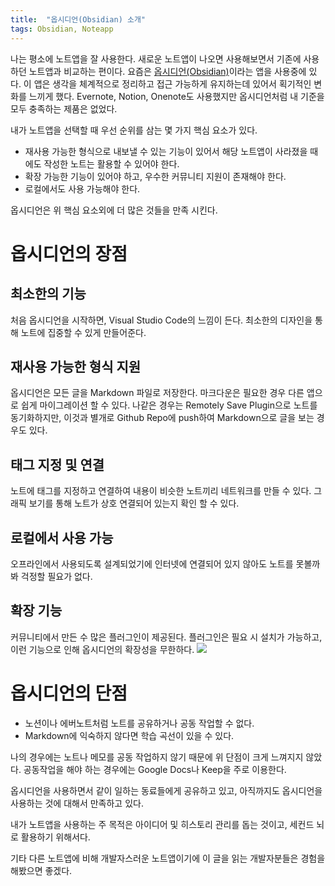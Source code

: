 ```yaml
---
title:  "옵시디언(Obsidian) 소개"
tags: Obsidian, Noteapp
---
```


나는 평소에 노트앱을 잘 사용한다. 새로운 노트앱이 나오면 사용해보면서 기존에 사용하던 노트앱과 비교하는 편이다. 요즘은 [옵시디언(Obsidian)](https://obsidian.md/)이라는 앱을 사용중에 있다.
이 앱은 생각을 체계적으로 정리하고 접근 가능하게 유지하는데 있어서 획기적인 변화를 느끼게 했다. Evernote, Notion, Onenote도 사용했지만 옵시디언처럼 내 기준을 모두 충족하는 제품은 없었다.

내가 노트앱을 선택할 때 우선 순위를 삼는 몇 가지 핵심 요소가 있다.
- 재사용 가능한 형식으로 내보낼 수 있는 기능이 있어서 해당 노트앱이 사라졌을 때에도 작성한 노트는 활용할 수 있어야 한다.
- 확장 가능한 기능이 있어야 하고, 우수한 커뮤니티 지원이 존재해야 한다.
- 로컬에서도 사용 가능해야 한다.

옵시디언은 위 핵심 요소외에 더 많은 것들을 만족 시킨다.

# 옵시디언의 장점
## 최소한의 기능
처음 옵시디언을 시작하면, Visual Studio Code의 느낌이 든다. 최소한의 디자인을 통해 노트에 집중할 수 있게 만들어준다.

## 재사용 가능한 형식 지원
옵시디언은 모든 글을 Markdown 파일로 저장한다. 마크다운은 필요한 경우 다른 앱으로 쉽게 마이그레이션 할 수 있다. 
나같은 경우는 Remotely Save Plugin으로 노트를 동기화하지만, 이것과 별개로 Github Repo에 push하여 Markdown으로 글을 보는 경우도 있다.

## 태그 지정 및 연결

노트에 태그를 지정하고 연결하여 내용이 비슷한 노트끼리 네트워크를 만들 수 있다.
그래픽 보기를 통해 노트가 상호 연결되어 있는지 확인 할 수 있다.

## 로컬에서 사용 가능
오프라인에서 사용되도록 설계되었기에 인터넷에 연결되어 있지 않아도 노트를 못볼까봐 걱정할 필요가 없다.

## 확장 기능
커뮤니티에서 만든 수 많은 플러그인이 제공된다. 플러그인은 필요 시 설치가 가능하고, 이런 기능으로 인해 옵시디언의 확장성을 무한하다.
![](https://i.imgur.com/7ojQMYI.png)


# 옵시디언의 단점
- 노션이나 에버노트처럼 노트를 공유하거나 공동 작업할 수 없다.
- Markdown에 익숙하지 않다면 학습 곡선이 있을 수 있다.

나의 경우에는 노트나 메모를 공동 작업하지 않기 때문에 위 단점이 크게 느껴지지 않았다.
공동작업을 해야 하는 경우에는 Google Docs나 Keep을 주로 이용한다.

옵시디언을 사용하면서 같이 일하는 동료들에게 공유하고 있고, 아직까지도 옵시디언을 사용하는 것에 대해서 만족하고 있다. 

내가 노트앱을 사용하는 주 목적은 아이디어 및 히스토리 관리를 돕는 것이고, 세컨드 뇌로 활용하기 위해서다. 

기타 다른 노트앱에 비해 개발자스러운 노트앱이기에 이 글을 읽는 개발자분들은 경험을 해봤으면 좋겠다.
